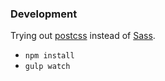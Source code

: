 ### Development

Trying out [postcss](https://github.com/postcss/postcss) instead of [Sass](http://sass-lang.com/).

* `npm install`
* `gulp watch`
